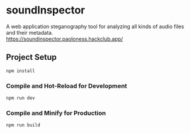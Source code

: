 # soundInspector

A web application steganography tool for analyzing all kinds of audio files and their metadata.  
https://soundinspector.paoloness.hackclub.app/

## Project Setup

```sh
npm install
```

### Compile and Hot-Reload for Development

```sh
npm run dev
```

### Compile and Minify for Production

```sh
npm run build
```

